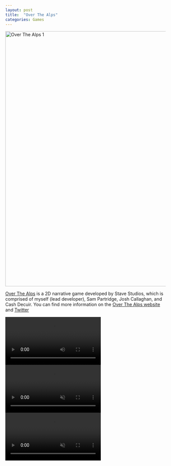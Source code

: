 ```yaml
---
layout: post
title:  "Over The Alps"
categories: Games
---
```


<a href="{{site.url}}/games/2018/07/24/over-the-alps.html"><img src="{{site.url}}/assets/img/otaScreenshot1.jpg" alt="Over The Alps 1" width="800px"/></a>

<a href="https://overthealpsgame.com/" target="blank">Over The Alps</a> is a 2D narrative game developed by Stave Studios, which is comprised of myself (lead developer), Sam Partridge, Josh Callaghan, and Cash Decuir. You can find more information on the <a href="https://overthealpsgame.com/" target="blank">Over The Alps website</a> and <a href="https://twitter.com/overthealpsgame" target="blank">Twitter</a>

<video controls>
  <source src="{{site.url}}/assets/video/Over The Alps Gameplay Trailer.mp4" type="video/mp4">
</video>

<video autoplay loop muted>
  <source src="{{site.url}}/assets/video/ota2.mp4" type="video/mp4">
</video>
</br>
<video autoplay loop muted>
  <source src="{{site.url}}/assets/video/ota4.mp4" type="video/mp4">
</video>